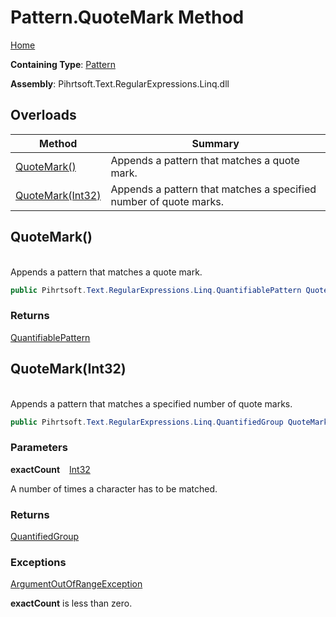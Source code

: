 # Pattern\.QuoteMark Method

[Home](../../../../../../README.md)

**Containing Type**: [Pattern](../README.md)

**Assembly**: Pihrtsoft\.Text\.RegularExpressions\.Linq\.dll

## Overloads

| Method | Summary |
| ------ | ------- |
| [QuoteMark()](#Pihrtsoft_Text_RegularExpressions_Linq_Pattern_QuoteMark) | Appends a pattern that matches a quote mark\. |
| [QuoteMark(Int32)](#Pihrtsoft_Text_RegularExpressions_Linq_Pattern_QuoteMark_System_Int32_) | Appends a pattern that matches a specified number of quote marks\. |

## QuoteMark\(\) <a name="Pihrtsoft_Text_RegularExpressions_Linq_Pattern_QuoteMark"></a>

\
Appends a pattern that matches a quote mark\.

```csharp
public Pihrtsoft.Text.RegularExpressions.Linq.QuantifiablePattern QuoteMark()
```

### Returns

[QuantifiablePattern](../../QuantifiablePattern/README.md)

## QuoteMark\(Int32\) <a name="Pihrtsoft_Text_RegularExpressions_Linq_Pattern_QuoteMark_System_Int32_"></a>

\
Appends a pattern that matches a specified number of quote marks\.

```csharp
public Pihrtsoft.Text.RegularExpressions.Linq.QuantifiedGroup QuoteMark(int exactCount)
```

### Parameters

**exactCount** &ensp; [Int32](https://docs.microsoft.com/en-us/dotnet/api/system.int32)

A number of times a character has to be matched\.

### Returns

[QuantifiedGroup](../../QuantifiedGroup/README.md)

### Exceptions

[ArgumentOutOfRangeException](https://docs.microsoft.com/en-us/dotnet/api/system.argumentoutofrangeexception)

**exactCount** is less than zero\.

